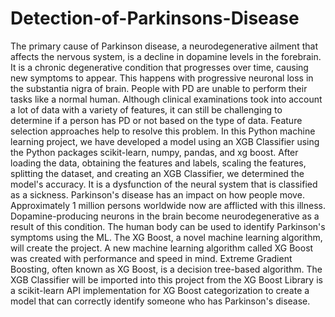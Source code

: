 # Detection-of-Parkinsons-Disease
The primary cause of Parkinson disease, a neurodegenerative ailment that affects the nervous system, is a decline in dopamine levels in the forebrain. It is a chronic degenerative condition that progresses over time, causing new symptoms to appear. This happens with progressive neuronal loss in the substantia nigra of brain. People with PD are unable to perform their tasks like a normal human. Although clinical examinations took into account a lot of data with a variety of features, it can still be challenging to determine if a person has PD or not based on the type of data. Feature selection approaches help to resolve this problem. In this Python machine learning project, we have developed a model using an XGB Classifier using the Python packages scikit-learn, numpy, pandas, and xg boost. After loading the data, obtaining the features and labels, scaling the features, splitting the dataset, and creating an XGB Classifier, we determined the model's accuracy.
It is a dysfunction of the neural system that is classified as a sickness. Parkinson's disease has an impact on how people move. Approximately 1 million persons worldwide now are afflicted with this illness. Dopamine-producing neurons in the brain become neurodegenerative as a result of this condition. The human body can be used to identify Parkinson's symptoms using the ML. The XG Boost, a novel machine learning algorithm, will create the project. A new machine learning algorithm called XG Boost was created with performance and speed in mind. Extreme Gradient Boosting, often known as XG Boost, is a decision tree-based algorithm. The XGB Classifier will be imported into this project from the XG Boost Library is a scikit-learn API implementation for XG Boost categorization to create a model that can correctly identify someone who has Parkinson's disease.
